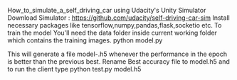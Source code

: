 How_to_simulate_a_self_driving_car using Udacity's Unity Simulator
Download Simulator : https://github.com/udacity/self-driving-car-sim
Install necessary packages like tensorflow,numpy,pandas,flask,socketio etc.
To train the model
You'll need the data folder inside current working folder which contains the training images.
python model.py

This will generate a file model-<epoch>.h5 whenever the performance in the epoch is better than the previous best. 
Rename Best accuracy file to model.h5
and to run the client type python test.py model.h5

